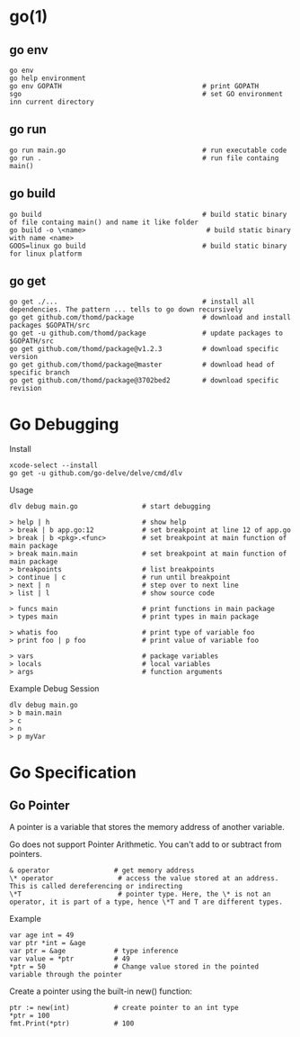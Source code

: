 
# go(1)

## go env

    go env
    go help environment
    go env GOPATH                                   # print GOPATH
    sgo                                             # set GO environment inn current directory

## go run

    go run main.go                                  # run executable code
    go run .                                        # run file containg main()

## go build

    go build                                        # build static binary of file containg main() and name it like folder
    go build -o \<name>                              # build static binary with name <name>
    GOOS=linux go build                             # build static binary for linux platform

## go get

    go get ./...                                    # install all dependencies. The pattern ... tells to go down recursively
    go get github.com/thomd/package                 # download and install packages $GOPATH/src
    go get -u github.com/thomd/package              # update packages to $GOPATH/src
    go get github.com/thomd/package@v1.2.3          # download specific version
    go get github.com/thomd/package@master          # download head of specific branch
    go get github.com/thomd/package@3702bed2        # download specific revision

# Go Debugging

Install

    xcode-select --install
    go get -u github.com/go-delve/delve/cmd/dlv

Usage

    dlv debug main.go                # start debugging

    > help | h                       # show help
    > break | b app.go:12            # set breakpoint at line 12 of app.go
    > break | b <pkg>.<func>         # set breakpoint at main function of main package
    > break main.main                # set breakpoint at main function of main package
    > breakpoints                    # list breakpoints
    > continue | c                   # run until breakpoint
    > next | n                       # step over to next line
    > list | l                       # show source code

    > funcs main                     # print functions in main package
    > types main                     # print types in main package

    > whatis foo                     # print type of variable foo
    > print foo | p foo              # print value of variable foo

    > vars                           # package variables
    > locals                         # local variables
    > args                           # function arguments

  Example Debug Session

    dlv debug main.go
    > b main.main
    > c
    > n
    > p myVar


# Go Specification

## Go Pointer

A pointer is a variable that stores the memory address of another variable.

Go does not support Pointer Arithmetic. You can't add to or subtract from pointers.


    & operator                # get memory address
    \* operator                # access the value stored at an address. This is called dereferencing or indirecting
    \*T                        # pointer type. Here, the \* is not an operator, it is part of a type, hence \*T and T are different types.

  Example

    var age int = 49
    var ptr *int = &age
    var ptr = &age            # type inference
    var value = *ptr          # 49
    *ptr = 50                 # Change value stored in the pointed variable through the pointer

  Create a pointer using the built-in new() function:

    ptr := new(int)           # create pointer to an int type
    *ptr = 100
    fmt.Print(*ptr)           # 100
